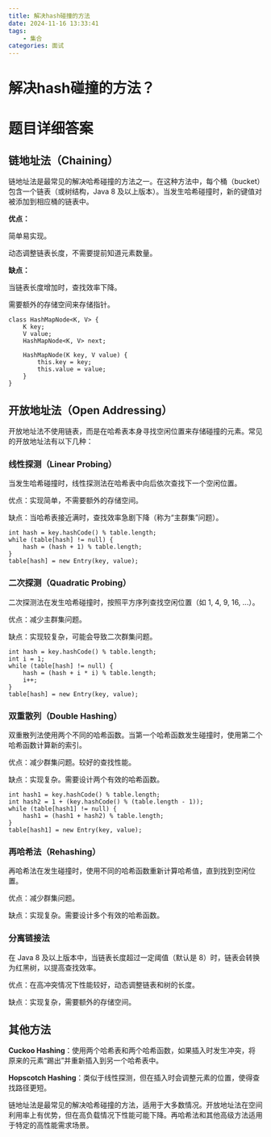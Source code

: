 ```yaml
---
title: 解决hash碰撞的方法
date: 2024-11-16 13:33:41
tags:
	- 集合
categories: 面试
---
```


# 解决hash碰撞的方法？

# 题目详细答案
## 链地址法（Chaining）
链地址法是最常见的解决哈希碰撞的方法之一。在这种方法中，每个桶（bucket）包含一个链表（或树结构，Java 8 及以上版本）。当发生哈希碰撞时，新的键值对被添加到相应桶的链表中。

**优点：**

简单易实现。

动态调整链表长度，不需要提前知道元素数量。

**缺点：**

当链表长度增加时，查找效率下降。

需要额外的存储空间来存储指针。

```plain
class HashMapNode<K, V> {
    K key;
    V value;
    HashMapNode<K, V> next;

    HashMapNode(K key, V value) {
        this.key = key;
        this.value = value;
    }
}
```

## 开放地址法（Open Addressing）
开放地址法不使用链表，而是在哈希表本身寻找空闲位置来存储碰撞的元素。常见的开放地址法有以下几种：

### 线性探测（Linear Probing）
当发生哈希碰撞时，线性探测法在哈希表中向后依次查找下一个空闲位置。

优点：实现简单，不需要额外的存储空间。

缺点：当哈希表接近满时，查找效率急剧下降（称为“主群集”问题）。

```plain
int hash = key.hashCode() % table.length;
while (table[hash] != null) {
    hash = (hash + 1) % table.length;
}
table[hash] = new Entry(key, value);
```

### 二次探测（Quadratic Probing）
二次探测法在发生哈希碰撞时，按照平方序列查找空闲位置（如 1, 4, 9, 16, ...）。

优点：减少主群集问题。

缺点：实现较复杂，可能会导致二次群集问题。

```plain
int hash = key.hashCode() % table.length;
int i = 1;
while (table[hash] != null) {
    hash = (hash + i * i) % table.length;
    i++;
}
table[hash] = new Entry(key, value);
```

### 双重散列（Double Hashing）
双重散列法使用两个不同的哈希函数。当第一个哈希函数发生碰撞时，使用第二个哈希函数计算新的索引。

优点：减少群集问题。较好的查找性能。

缺点：实现复杂。需要设计两个有效的哈希函数。

```plain
int hash1 = key.hashCode() % table.length;
int hash2 = 1 + (key.hashCode() % (table.length - 1));
while (table[hash1] != null) {
    hash1 = (hash1 + hash2) % table.length;
}
table[hash1] = new Entry(key, value);
```

### 再哈希法（Rehashing）
再哈希法在发生碰撞时，使用不同的哈希函数重新计算哈希值，直到找到空闲位置。

优点：减少群集问题。

缺点：实现复杂。需要设计多个有效的哈希函数。

### 分离链接法
在 Java 8 及以上版本中，当链表长度超过一定阈值（默认是 8）时，链表会转换为红黑树，以提高查找效率。

优点：在高冲突情况下性能较好，动态调整链表和树的长度。

缺点：实现复杂，需要额外的存储空间。

## 其他方法
**Cuckoo Hashing**：使用两个哈希表和两个哈希函数，如果插入时发生冲突，将原来的元素“踢出”并重新插入到另一个哈希表中。

**Hopscotch Hashing**：类似于线性探测，但在插入时会调整元素的位置，使得查找路径更短。

链地址法是最常见的解决哈希碰撞的方法，适用于大多数情况。开放地址法在空间利用率上有优势，但在高负载情况下性能可能下降。再哈希法和其他高级方法适用于特定的高性能需求场景。